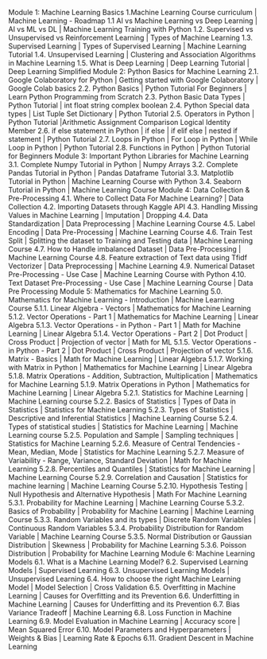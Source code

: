 Module 1: Machine Learning Basics
1.Machine Learning Course curriculum | Machine Learning - Roadmap
1.1 AI vs Machine Learning vs Deep Learning | AI vs ML vs DL | Machine Learning Training with Python
1.2. Supervised vs Unsupervised vs Reinforcement Learning | Types of Machine Learning
1.3. Supervised Learning | Types of Supervised Learning | Machine Learning Tutorial
1.4. Unsupervised Learning | Clustering and Association Algorithms in Machine Learning
1.5. What is Deep Learning | Deep Learning Tutorial | Deep Learning Simplified
Module 2: Python Basics for Machine Learning
2.1. Google Colaboratory for Python | Getting started with Google Colaboratory | Google Colab basics
2.2. Python Basics | Python Tutorial For Beginners | Learn Python Programming from Scratch
2.3. Python Basic Data Types | Python Tutorial | int float string complex boolean
2.4. Python Special data types | List Tuple Set Dictionary | Python Tutorial
2.5. Operators in Python | Python Tutorial |Arithmetic Assignment Comparison Logical Identity Member
2.6. if else statement in Python | if else | if elif else | nested if statement | Python Tutorial
2.7. Loops in Python | For Loop in Python | While Loop in Python | Python Tutorial
2.8. Functions in Python | Python Tutorial for Beginners
Module 3: Important Python Libraries for Machine Learning
3.1. Complete Numpy Tutorial in Python | Numpy Arrays
3.2. Complete Pandas Tutorial in Python | Pandas Dataframe Tutorial
3.3. Matplotlib Tutorial in Python | Machine Learning Course with Python
3.4. Seaborn Tutorial in Python | Machine Learning Course
Module 4: Data Collection & Pre-Processing
4.1. Where to Collect Data For Machine Learning? | Data Collection
4.2. Importing Datasets through Kaggle API
4.3. Handling Missing Values in Machine Learning | Imputation | Dropping
4.4. Data Standardization | Data Preprocessing | Machine Learning Course
4.5. Label Encoding | Data Pre-Processing | Machine Learning Course
4.6. Train Test Split | Splitting the dataset to Training and Testing data | Machine Learning Course
4.7. How to Handle imbalanced Dataset | Data Pre-Processing | Machine Learning Course
4.8. Feature extraction of Text data using Tfidf Vectorizer | Data Preprocessing | Machine Learning
4.9. Numerical Dataset Pre-Processing - Use Case | Machine Learning Course with Python
4.10. Text Dataset Pre-Processing - Use Case | Machine Learning Course | Data Pre Processing
Module 5: Mathematics for Machine Learning
5.0. Mathematics for Machine Learning - Introduction | Machine Learning Course
5.1.1. Linear Algebra - Vectors | Mathematics for Machine Learning
5.1.2. Vector Operations - Part 1 | Mathematics for Machine Learning | Linear Algebra
5.1.3. Vector Operations - in Python - Part 1 | Math for Machine Learning | Linear Algebra
5.1.4. Vector Operations - Part 2 | Dot Product | Cross Product | Projection of vector | Math for ML
5.1.5. Vector Operations - in Python - Part 2 | Dot Product | Cross Product | Projection of vector
5.1.6. Matrix - Basics | Math for Machine Learning | Linear Algebra
5.1.7. Working with Matrix in Python | Mathematics for Machine Learning | Linear Algebra
5.1.8. Matrix Operations - Addition, Subtraction, Multiplication | Mathematics for Machine Learning
5.1.9. Matrix Operations in Python | Mathematics for Machine Learning | Linear Algebra
5.2.1. Statistics for Machine Learning | Machine Learning course
5.2.2. Basics of Statistics | Types of Data in Statistics | Statistics for Machine Learning
5.2.3. Types of Statistics | Descriptive and Inferential Statistics | Machine Learning Course
5.2.4. Types of statistical studies | Statistics for Machine Learning | Machine Learning course
5.2.5. Population and Sample | Sampling techniques | Statistics for Machine Learning
5.2.6. Measure of Central Tendencies - Mean, Median, Mode | Statistics for Machine Learning
5.2.7. Measure of Variability - Range, Variance, Standard Deviation | Math for Machine Learning
5.2.8. Percentiles and Quantiles | Statistics for Machine Learning | Machine Learning Course
5.2.9. Correlation and Causation | Statistics for machine learning | Machine Learning Course
5.2.10. Hypothesis Testing | Null Hypothesis and Alternative Hypothesis | Math For Machine Learning
5.3.1. Probability for Machine Learning | Machine Learning Course
5.3.2. Basics of Probability | Probability for Machine Learning | Machine Learning Course
5.3.3. Random Variables and its types | Discrete Random Variables | Continuous Random Variables
5.3.4. Probability Distribution for Random Variable | Machine Learning Course
5.3.5. Normal Distribution or Gaussian Distribution | Skewness | Probability for Machine Learning
5.3.6. Poisson Distribution | Probability for Machine Learning
Module 6: Machine Learning Models
6.1. What is a Machine Learning Model?
6.2. Supervised Learning Models | Supervised Learning
6.3. Unsupervised Learning Models | Unsupervised Learning
6.4. How to choose the right Machine Learning Model | Model Selection | Cross Validation
6.5. Overfitting in Machine Learning | Causes for Overfitting and its Prevention
6.6. Underfitting in Machine Learning | Causes for Underfitting and its Prevention
6.7. Bias Variance Tradeoff | Machine Learning
6.8. Loss Function in Machine Learning
6.9. Model Evaluation in Machine Learning | Accuracy score | Mean Squared Error
6.10. Model Parameters and Hyperparameters | Weights & Bias | Learning Rate & Epochs
6.11. Gradient Descent in Machine Learning
